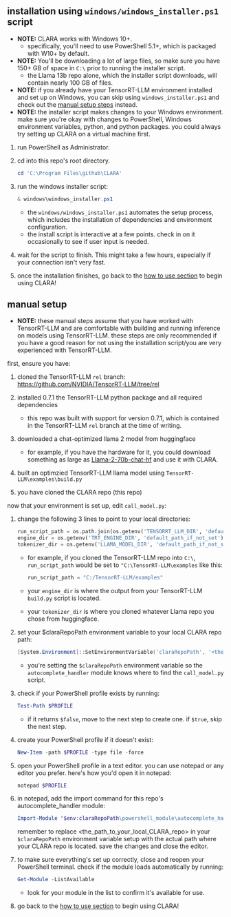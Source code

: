 ## installation using `windows/windows_installer.ps1` script

- **NOTE:** CLARA works with Windows 10+. 
    - specifically, you'll need to use PowerShell 5.1+, which is packaged with W10+ by default.
- **NOTE:** You'll be downloading a lot of large files, so make sure you have 150+ GB of space in `C:\` prior to running the installer script.
    - the Llama 13b repo alone, which the installer script downloads, will contain nearly 100 GB of files.
- **NOTE:** if you already have your TensorRT-LLM environment installed and set up on Windows, you can skip using `windows_installer.ps1` and check out the [manual setup steps](#manual-setup) instead.
- **NOTE:** the installer script makes changes to your Windows environment. make sure you're okay with changes to PowerShell, Windows environment variables, python, and python packages. you could always try setting up CLARA on a virtual machine first.

1. run PowerShell as Administrator.

2. cd into this repo's root directory.

    ```powershell
    cd 'C:\Program Files\github\CLARA'
    ```

3. run the windows installer script:

    ```powershell
    & windows\windows_installer.ps1
    ```

    - the `windows/windows_installer.ps1` automates the setup process, which includes the installation of dependencies and environment configuration.
    - the install script is interactive at a few points. check in on it occasionally to see if user input is needed.

4. wait for the script to finish. This might take a few hours, especially if your connection isn't very fast.

5. once the installation finishes, go back to the [how to use section](../README.md/#how-to-use) to begin using CLARA!

## manual setup

- **NOTE:** these manual steps assume that you have worked with TensorRT-LLM and are comfortable with building and running inference on models using TensorRT-LLM. these steps are only recommended if you have a good reason for not using the installation script/you are very experienced with TensorRT-LLM.

first, ensure you have:
    
1. cloned the TensorRT-LLM `rel` branch: https://github.com/NVIDIA/TensorRT-LLM/tree/rel

2. installed 0.7.1 the TensorRT-LLM python package and all required dependencies
    - this repo was built with support for version 0.7.1, which is contained in the TensorRT-LLM `rel` branch at the time of writing.

3. downloaded a chat-optimized llama 2 model from huggingface
    - for example, if you have the hardware for it, you could download something as large as [Llama-2-70b-chat-hf](https://huggingface.co/meta-llama/Llama-2-70b-chat-hf) and use it with CLARA.
    
3. built an optimzied TensorRT-LLM llama model using `TensorRT-LLM\examples\build.py`

4. you have cloned the CLARA repo (this repo)

now that your environment is set up, edit `call_model.py`:

1. change the following 3 lines to point to your local directories:

    ```python
    run_script_path = os.path.join(os.getenv('TENSORRT_LLM_DIR', 'default_path_if_not_set'), "examples", "run.py")
    engine_dir = os.getenv('TRT_ENGINE_DIR', 'default_path_if_not_set')
    tokenizer_dir = os.getenv('LLAMA_MODEL_DIR', 'default_path_if_not_set')
    ```

    - for example, if you cloned the TensorRT-LLM repo into `C:\`, `run_script_path` would be set to `"C:\TensorRT-LLM\examples` like this:

        ```python
        run_script_path = "C:/TensorRT-LLM/examples"
        ```

    - your `engine_dir` is where the output from your TensorRT-LLM `build.py` script is located.
    - your `tokenizer_dir` is where you cloned whatever Llama repo you chose from huggingface.

2. set your $claraRepoPath environment variable to your local CLARA repo path:

    ```powershell
    [System.Environment]::SetEnvironmentVariable('claraRepoPath', '<the_path_to_your_local_CLARA_repo>', [System.EnvironmentVariableTarget]::User)
    ```
    
    - you're setting the `$claraRepoPath` environment variable so the `autocomplete_handler` module knows where to find the `call_model.py` script.

3. check if your PowerShell profile exists by running:

    ```powershell
    Test-Path $PROFILE
    ```

    - if it returns `$false`, move to the next step to create one. if `$true`, skip the next step.

4. create your PowerShell profile if it doesn't exist:

    ```powershell
    New-Item -path $PROFILE -type file -force
    ```

5. open your PowerShell profile in a text editor. you can use notepad or any editor you prefer. here's how you'd open it in notepad:

    ```powershell
    notepad $PROFILE
    ```

6. in notepad, add the import command for this repo's autocomplete_handler module:

    ```powershell
    Import-Module "$env:claraRepoPath\powershell_module\autocomplete_handler.psm1"
    ```

    remember to replace <the_path_to_your_local_CLARA_repo> in your `$claraRepoPath` environment variable setup with the actual path where your CLARA repo is located.
    save the changes and close the editor.

7. to make sure everything's set up correctly, close and reopen your PowerShell terminal. check if the module loads automatically by running:

    ```powershell
    Get-Module -ListAvailable
    ```

    - look for your module in the list to confirm it's available for use.

8. go back to the [how to use section](../README.md/#how-to-use) to begin using CLARA!
